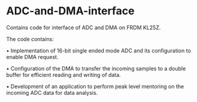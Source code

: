 # ADC-and-DMA-interface

Contains code for interface of ADC and DMA on FRDM KL25Z.

The code contains:

 • Implementation of 16-bit single ended mode ADC and its configuration to enable DMA request.
 
 • Configuration of the DMA to transfer the incoming samples to a double buffer for efficient reading and writing of data.
 
 • Development of an application to perform peak level mentoring on the incoming ADC data for data analysis.
